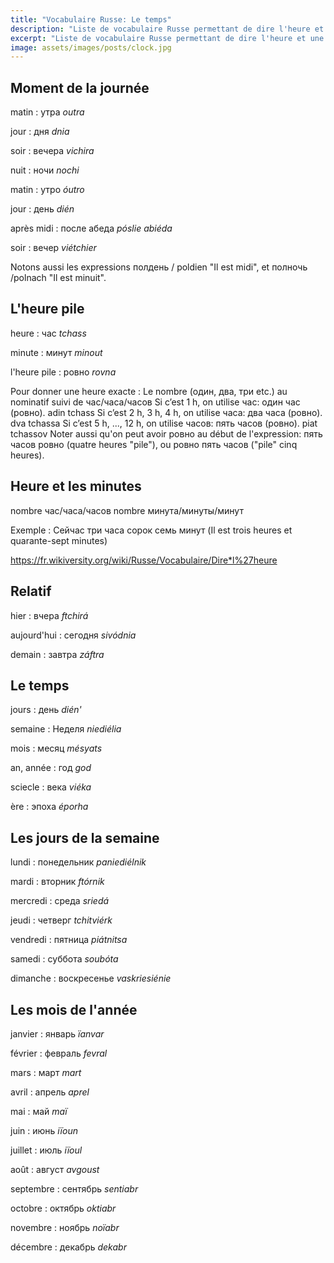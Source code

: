 ```yaml
---
title: "Vocabulaire Russe: Le temps"
description: "Liste de vocabulaire Russe permettant de dire l'heure et une date."
excerpt: "Liste de vocabulaire Russe permettant de dire l'heure et une date."
image: assets/images/posts/clock.jpg
---
```


## Moment de la journée

matin
: утра
*outra*

jour
: дня
*dnia*

soir
: вечера
*vichira*

nuit
: ночи
*nochi*



matin
: утро
*óutro*

jour
: день
*dién*

après midi
: после абеда
*pósliе abiéda*

soir
: вечер
*viétchier*



Notons aussi les expressions полдень / poldien "Il est midi", et полночь /polnach "Il est minuit".


## L'heure pile

heure
: час
*tchass*

minute
: минут
*minout*

l'heure pile
: ровно
*rovna*

Pour donner une heure exacte : Le nombre (один, два, три etc.) au nominatif suivi de час/часа/часов
Si c’est 1 h, on utilise час: один час (ровно). adin tchass
Si c’est 2 h, 3 h, 4 h, on utilise часа: два часа (ровно). dva tchassa
Si c’est 5 h, ..., 12 h, on utilise часов: пять часов (ровно). piat tchassov
Noter aussi qu'on peut avoir ровно au début de l'expression: пять часов ровно (quatre heures "pile"), ou ровно пять часов ("pile" cinq heures).


## Heure et les minutes

nombre час/часа/часов nombre минута/минуты/минут

Exemple : Сейчас три часа сорок семь минут (Il est trois heures et quarante-sept minutes)

<a href="https://fr.wikiversity.org/wiki/Russe/Vocabulaire/Dire*l%27heure">https://fr.wikiversity.org/wiki/Russe/Vocabulaire/Dire*l%27heure</a>


## Relatif

hier
: вчера
*ftchirá*

aujourd'hui
: сегодня
*sivódnia*

demain
: завтра
*záftra*


## Le temps

jours
: день
*dién'*

semaine
: Неделя
*niediélia*

mois
: месяц
*mésyats*

an, année
: год
*god*

sciecle
: века
*viéka*

ère
: эпоха
*éporha*


## Les jours de la semaine

lundi
: понедельник
*paniediélnik*

mardi
: вторник
*ftórnik*

mercredi
: среда
*sriedá*

jeudi
: четверг
*tchitviérk*

vendredi
: пятница
*piátnitsa*

samedi
: суббота
*soubóta*

dimanche
: воскресенье
*vaskriesiénie*


## Les mois de l'année

janvier
: январь
*ïanvar*

février
: февраль
*fevral*

mars
: март
*mart*

avril
: апрель
*aprel*

mai
: май
*maï*

juin
: июнь
*iïoun*

juillet
: июль
*iïoul*

août
: август
*avgoust*

septembre
: сентябрь
*sentiabr*

octobre
: октябрь
*oktiabr*

novembre
: ноябрь
*noïabr*

décembre
: декабрь
*dekabr*
